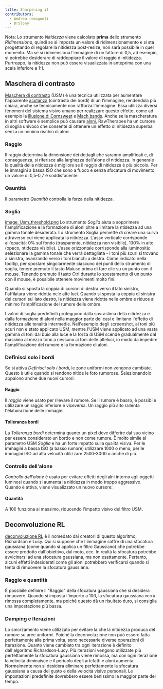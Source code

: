 ```yaml
---
title: Sharpening it
contributors:
  - Andrea.romagnoli
  - DrSlony
---
```


Nota: Lo strumento *Nitidezza* viene calcolato **prima** dello strumento
*Ridimensiona*, quindi se si imposta un valore di ridimensionamento e si
sta progettando di regolare la nitidezza post-resize, non sarà possibile
in quel momento. Ma se si ridimensiona l'immagine di un fattore di 0,5,
ad esempio, si potrebbe desiderare di raddoppiare il valore di raggio di
nitidezza. Purtroppo, la nitidezza non può essere visualizzata in
anteprima con una scala inferiore a 1:1.

## Maschera di contrasto

[Maschera di contrasto](https://en.wikipedia.org/wiki/Unsharp_mask)
(USM) è una tecnica utilizzata per aumentare l'apparente
[acutanza](https://en.wikipedia.org/wiki/Autility) (contrasto dei bordi)
di un l'immagine, rendendola più chiara, anche se tecnicamente non
rafforza l'immagine. Essa utilizza diversi fenomeni del sistema visivo
umano per realizzare questo effetto, come ad esempio la [illusione di
Cornsweet](https://en.wikipedia.org/wiki/Cornsweet_illusion) e [Mach
bands](https://en.wikipedia.org/wiki/Mach_bands). Anche se la
mascheratura in altri software è semplice può causare
[aloni](https://en.wikipedia.org/wiki/Haloing), RawTherapee ha un
cursore di soglia univoco che consente di ottenere un effetto di
nitidezza superba senza un minimo rischio di aloni.

### Raggio

Il raggio determina la dimensione dei dettagli che saranno amplificati
e, di conseguenza, si riferisce alla larghezza dell'alone di nitidezza.
In generale la qualità della nitidezza è migliore se il raggio di
nitidezza è più piccolo. Per le immagini a bassa ISO che sono a fuoco e
senza sfocatura di movimento, un valore di 0,5-0,7 è soddisfacente.

### Qauntità

Il parametro *Quantità* controlla la forza della nitidezza.

### Soglia

[image: Usm_threshold.png](image:_usm_threshold.png) Lo
strumento *Soglia* aiuta a sopprimere l'amplificazione e la formazione
di aloni oltre a limitare la ntidezza ad una gamma tonale desiderata. Lo
strumento Soglia permette di creare una curva attraverso cui viene
applicata la nitidezza. L'asse verticale corrisponde all'opacità: 0% sul
fondo (trasparente, nitidezza non visibile), 100% in alto (opaco,
ntidezza visibile). L'asse orizzontale corrisponde alla luminosità:
selezionare la gamma tonale che verrà dettagliata - i toni più scuri si
trovano a sinistra, avanzando verso i toni bianchi a destra. Come
indicato nella tooltip, per spostare singolarmente ciascuno dei punti
dello strumento di soglia, tenere premuto il tasto Maiusc prima di fare
clic su un punto con il mouse. Tenendo premuto il tasto Ctrl durante lo
spostamento di un punto con il mouse, è possibile ottenere movimenti
molto fini.

Quando si sposta la coppia di cursori di destra verso il lato sinistro,
l'affilatura viene ridotta nele alte luci. Quando si sposta la coppia di
sinistra dei cursori sul lato destro, la nitidezza viene ridotta nelle
ombre e riduce al minimo l'amplificazione del rumore delle ombre.

I valori di soglia predefiniti proteggono dalla sovrastima della
nitidezza e dalla formazione di aloni nella maggior parte dei casi e
limitano l'effetto di nitidezza alle tonalità intermedie. Nell'esempio
degli screenshot, ai toni più scuri non è stato applicato USM, mentre
l'USM viene applicato ad una vasta gamma di toni dal buio alla luce e la
forza di USM scende gradualmente dal massimo al mezzo tono a nessuno ai
toni delle alteluci, in modo da impedire l'amplificazione del rumore e
la formazione di aloni.

### Definisci solo i bordi

Se si attiva *Definisci solo i bordi*, le zone uniformi non vengono
cambiate. Questo è utile quando si rendono nitide le foto rumorose.
Selezionandolo appaiono anche due nuovi cursori:

#### Raggio

Il *raggio* viene usato per rilevare il rumore. Se il rumore è basso, è
possibile utilizzare un raggio inferiore e viceversa. Un raggio più alto
rallenta l'elaborazione delle immagini.

#### Tolleranza bordi

La *Tolleranza bordi* determina quanto un pixel deve differire dal suo
vicino per essere considerato un bordo e non come rumore. È molto simile
al parametro USM *Soglia* e ha un forte impatto sulla qualità visiva.
Per le immagini a bassa ISO (a basso rumore) utilizzare 1000 o meno, per
le immagini ISO ad alta velocità utilizzare 2500-3000 o anche di più.

### Controllo dell'alone

*Controllo dell'alone* è usato per evitare effetti degli alni intorno
agli oggetti luminosi quando si aumenta la nitidezza in modo troppo
aggressivo. Quando è attiva, viene visualizzato un nuovo cursore:

#### Quantità

A 100 funziona al massimo, riducendo l'impatto visivo del filtro USM.

## Deconvoluzione RL

[deconvoluzione
RL](https://en.wikipedia.org/wiki/Richardson%E2%80%93Lucy_deconvolution)
è il nomedato dai creatori di questo algoritmo, Richardson e Lucy. Qui
si suppone che l'immagine soffre di una sfocatura gaussiana (come quando
si applica un filtro Gaussiano) che potrebbe essere prodotto
dall'obiettivo, dal moto, ecc. In realtà la sfocatura potrebbe
avvicinarsi ad una sfocatura gaussiana, ma non esattamente. Pertanto,
alcuni effetti indesiderati come gli aloni potrebbero verificarsi quando
si tenta di rimuovere la sfocatura gaussiana.

### Raggio e quantità

È possibile definire il "Raggio" della sfocatura gaussiana che si
desidera rimuovere. Quando si imposta l'importo a 100, la sfocatura
gaussiana verrà rimossa completamente, ma poiché questo dà un risultato
duro, si consiglia una impostazione più bassa.

### Damping e Iterazioni

Lo smorzamento viene utilizzato per evitare la che la nitidezza produca
del rumore su aree uniformi. Poiché la deconvoluzione non può essere
fatta perfettamente alla prima volta, sono necessarie diverse operazioni
di Iterazione. Quanto viene cambiato tra ogni iterazione è definito
dall'algoritmo Richardson-Lucy. Più iterazioni vengono utilizzate più
perfettamente la sfocatura gaussiana viene rimossa, ma con ogni
iterazione la velocità diminuisce e il pericolo degli artefatti e aloni
aumenta. Normalmente non si desidera eliminare perfettamente la
sfocatura gaussiana a causa del gusto e della velocità visive personali.
Le impostazioni predefinite dovrebbero essere benissimo la maggior parte
del tempo.
